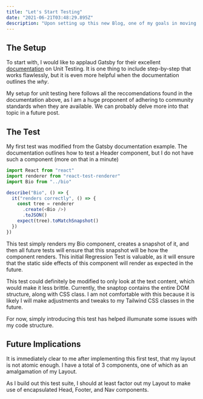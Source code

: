 ```yaml
---
title: "Let's Start Testing"
date: "2021-06-21T03:48:29.895Z"
description: "Upon setting up this new Blog, one of my goals in moving the codebase to a JS-based platform (Gatsby), was to begin delving into unit testing with Jest. Let's consider how one initial test can help illuminate key code organization changes for my consideration moving forward."
---
```


## The Setup

To start with, I would like to applaud Gatsby for their excellent 
[documentation](https://www.gatsbyjs.com/docs/how-to/testing/unit-testing/) on Unit Testing. It is one thing to include step-by-step that works flawlessly, but it is even more helpful when the documentation outlines the *why*.

My setup for unit testing here follows all the reccomendations found in the documentation above, as I am a huge proponent of adhering to community standards when they are available. We can probably delve more into that topic in a future post. 

## The Test

My first test was modified from the Gatsby documentation example. The documentation outlines how to test a Header component, but I do not have such a component (more on that in a minute)

```js
import React from "react"
import renderer from "react-test-renderer"
import Bio from "../bio"

describe("Bio", () => {
  it("renders correctly", () => {
    const tree = renderer
      .create(<Bio />)
      .toJSON()
    expect(tree).toMatchSnapshot()
  })
})
```

This test simply renders my Bio component, creates a snapshot of it, and then all future tests will ensure that this snapshot will be how the component renders. This initial Regression Test is valuable, as it will ensure that the static side effects of this component will render as expected in the future.

This test could definitely be modified to only look at the text content, which would make it less brittle. Currently, the snaptop contains the entire DOM structure, along with CSS class. I am not comfortable with this because it is likely I will make adjustments and tweaks to my Tailwind CSS classes in the future.

For now, simply introducing this test has helped illumunate some issues with my code structure.

## Future Implications

It is immediately clear to me after implementing this first test, that my layout is not atomic enough. I have a total of 3 components, one of which as an amalgamation of my Layout. 

As I build out this test suite, I should at least factor out my Layout to make use of encapsulated Head, Footer, and Nav components.
